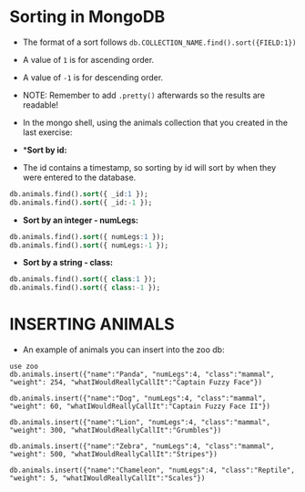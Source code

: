 # Sorting in MongoDB

* The format of a sort follows `db.COLLECTION_NAME.find().sort({FIELD:1})`

* A value of `1` is for ascending order.

* A value of `-1` is for descending order.

* NOTE: Remember to add `.pretty()` afterwards so the results are readable!

* In the mongo shell, using the animals collection that you created in the last exercise:

* ***Sort by id:**

* The id contains a timestamp, so sorting by id will sort by when they were entered to the database.

```sql
db.animals.find().sort({ _id:1 });
db.animals.find().sort({ _id:-1 });
```

* **Sort by an integer - numLegs:**

```sql
db.animals.find().sort({ numLegs:1 });
db.animals.find().sort({ numLegs:-1 });
```

* **Sort by a string - class:**

```sql
db.animals.find().sort({ class:1 });
db.animals.find().sort({ class:-1 });
```

# INSERTING ANIMALS 

* An example of animals you can insert into the zoo db:

```
use zoo
db.animals.insert({"name":"Panda", "numLegs":4, "class":"mammal", "weight": 254, "whatIWouldReallyCallIt":"Captain Fuzzy Face"})

db.animals.insert({"name":"Dog", "numLegs":4, "class":"mammal", "weight": 60, "whatIWouldReallyCallIt":"Captain Fuzzy Face II"})

db.animals.insert({"name":"Lion", "numLegs":4, "class":"mammal", "weight": 300, "whatIWouldReallyCallIt":"Grumbles"})

db.animals.insert({"name":"Zebra", "numLegs":4, "class":"mammal", "weight": 500, "whatIWouldReallyCallIt":"Stripes"})

db.animals.insert({"name":"Chameleon", "numLegs":4, "class":"Reptile", "weight": 5, "whatIWouldReallyCallIt":"Scales"})
```